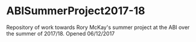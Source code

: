 # ABISummerProject2017-18
Repository of work towards Rory McKay's summer project at the ABI over the summer of 2017/18.
Opened 06/12/2017
